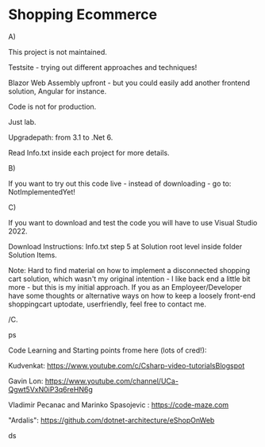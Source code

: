 # Shopping Ecommerce

A)

This project is not maintained. 

Testsite - trying out different approaches and techniques!

Blazor Web Assembly upfront - but you could easily add another frontend solution, Angular for instance.

Code is not for production.

Just lab.

Upgradepath: from 3.1 to .Net 6.

Read Info.txt inside each project for more details.

B)

If you want to try out this code live - instead of downloading - go to: NotImplementedYet!

C)

If you want to download and test the code you will have to use Visual Studio 2022.


Download Instructions: Info.txt step 5 at Solution root level inside folder Solution Items.

Note: Hard to find material on how to implement a disconnected shopping cart solution, which wasn't my original intention - I like back end a little bit more - but this is my initial approach. If you as an Employeer/Developer have some thoughts or alternative ways on how to keep a loosely front-end shoppingcart uptodate, userfriendly, feel free to contact me.

/C.

ps

Code Learning and Starting points frome here (lots of cred!):

Kudvenkat: https://www.youtube.com/c/Csharp-video-tutorialsBlogspot

Gavin Lon: https://www.youtube.com/channel/UCa-Qgwt5VxN0iP3q6reHN6g

Vladimir Pecanac and Marinko Spasojevic : https://code-maze.com

"Ardalis": https://github.com/dotnet-architecture/eShopOnWeb

ds

  
  
  
  
